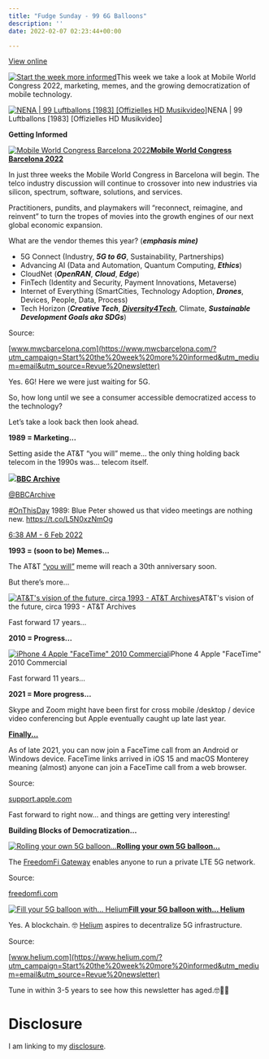 ```yaml
---
title: "Fudge Sunday - 99 6G Balloons"
description: ''
date: 2022-02-07 02:23:44+00:00

---
```


[View online](https://sunday.fudge.org/issues/fudge-sunday-99-6g-balloons-1014217?utm_campaign=Issue&utm_content=view_in_browser&utm_medium=email&utm_source=Start+the+week+more+informed)

[![Start the week more informed](https://bucketeer-e05bbc84-baa3-437e-9518-adb32be77984.s3.amazonaws.com/public/images/64a262e1-59f7-4137-b8c2-99c6d7d201e5_1200x115.png "Start the week more informed")](https://substackcdn.com/image/fetch/f_auto,q_auto:good,fl_progressive:steep/https%3A%2F%2Fbucketeer-e05bbc84-baa3-437e-9518-adb32be77984.s3.amazonaws.com%2Fpublic%2Fimages%2F64a262e1-59f7-4137-b8c2-99c6d7d201e5_1200x115.png)This week we take a look at Mobile World Congress 2022, marketing, memes, and the growing democratization of mobile technology.

[![NENA | 99 Luftballons [1983] [Offizielles HD Musikvideo]](https://bucketeer-e05bbc84-baa3-437e-9518-adb32be77984.s3.amazonaws.com/public/images/2b4d1a15-3eb0-4b23-8003-6c0b63ff5090_600x338.jpeg "NENA | 99 Luftballons [1983] [Offizielles HD Musikvideo]")](https://substackcdn.com/image/fetch/f_auto,q_auto:good,fl_progressive:steep/https%3A%2F%2Fbucketeer-e05bbc84-baa3-437e-9518-adb32be77984.s3.amazonaws.com%2Fpublic%2Fimages%2F2b4d1a15-3eb0-4b23-8003-6c0b63ff5090_600x338.jpeg)NENA | 99 Luftballons [1983] [Offizielles HD Musikvideo]

 **Getting Informed**

[![Mobile World Congress Barcelona 2022](https://bucketeer-e05bbc84-baa3-437e-9518-adb32be77984.s3.amazonaws.com/public/images/27e8713a-8636-4949-ae18-7d3427841298_600x315.jpeg "Mobile World Congress Barcelona 2022")](https://substackcdn.com/image/fetch/f_auto,q_auto:good,fl_progressive:steep/https%3A%2F%2Fbucketeer-e05bbc84-baa3-437e-9518-adb32be77984.s3.amazonaws.com%2Fpublic%2Fimages%2F27e8713a-8636-4949-ae18-7d3427841298_600x315.jpeg)**[Mobile World Congress Barcelona 2022](https://www.mwcbarcelona.com/?utm_campaign=Start%20the%20week%20more%20informed&utm_medium=email&utm_source=Revue%20newsletter)**

In just three weeks the Mobile World Congress in Barcelona will begin. The telco industry discussion will continue to crossover into new industries via silicon, spectrum, software, solutions, and services.

Practitioners, pundits, and playmakers will “reconnect, reimagine, and reinvent” to turn the tropes of movies into the growth engines of our next global economic expansion.

What are the vendor themes this year? (***emphasis mine)***

* 5G Connect (Industry, ***5G to 6G***, Sustainability, Partnerships)
* Advancing AI (Data and Automation, Quantum Computing, ***Ethics***)
* CloudNet (***OpenRAN***, ***Cloud***, ***Edge***)
* FinTech (Identity and Security, Payment Innovations, Metaverse)
* Internet of Everything (SmartCities, Technology Adoption, ***Drones***, Devices, People, Data, Process)
* Tech Horizon (***Creative Tech***, ***[Diversity4Tech](https://www.mwcbarcelona.com/discover-mwc/diversity-4tech?utm_campaign=Start%20the%20week%20more%20informed&utm_medium=email&utm_source=Revue%20newsletter)***, Climate, ***Sustainable Development Goals aka SDGs***)

Source:

[www.mwcbarcelona.com](https://www.mwcbarcelona.com/?utm_campaign=Start%20the%20week%20more%20informed&utm_medium=email&utm_source=Revue%20newsletter)

Yes. 6G! Here we were just waiting for 5G.

So, how long until we see a consumer accessible democratized access to the technology?

Let’s take a look back then look ahead.

 **1989 = Marketing...**

Setting aside the AT&T “you will” meme… the only thing holding back telecom in the 1990s was… telecom itself.

[![](https://bucketeer-e05bbc84-baa3-437e-9518-adb32be77984.s3.amazonaws.com/public/images/85b30fba-bdc9-4e4b-b4d4-33a8337fdc50_600x600.jpeg)](https://substackcdn.com/image/fetch/f_auto,q_auto:good,fl_progressive:steep/https%3A%2F%2Fbucketeer-e05bbc84-baa3-437e-9518-adb32be77984.s3.amazonaws.com%2Fpublic%2Fimages%2F85b30fba-bdc9-4e4b-b4d4-33a8337fdc50_600x600.jpeg)**[BBC Archive](https://twitter.com/BBCArchive/status/1490288663346827264)**

[@BBCArchive](https://twitter.com/BBCArchive/status/1490288663346827264)

[#OnThisDay](https://twitter.com/search?q=%23OnThisDay "#OnThisDay") 1989: Blue Peter showed us that video meetings are nothing new. <https://t.co/L5N0xzNmOg>

 [6:38 AM - 6 Feb 2022](https://twitter.com/BBCArchive/status/1490288663346827264)

 **1993 = (soon to be) Memes...**

The AT&T [“you will”](https://www.youtube.com/watch?utm_campaign=Start%20the%20week%20more%20informed&utm_medium=email&utm_source=Revue%20newsletter&v=iJK792H3eBU) meme will reach a 30th anniversary soon.

But there’s more…

[![AT&T's vision of the future, circa 1993 - AT&T Archives](https://bucketeer-e05bbc84-baa3-437e-9518-adb32be77984.s3.amazonaws.com/public/images/0a43ab23-a013-43b6-8aba-ff5a6e618da3_600x450.jpeg "AT&T's vision of the future, circa 1993 - AT&T Archives")](https://substackcdn.com/image/fetch/f_auto,q_auto:good,fl_progressive:steep/https%3A%2F%2Fbucketeer-e05bbc84-baa3-437e-9518-adb32be77984.s3.amazonaws.com%2Fpublic%2Fimages%2F0a43ab23-a013-43b6-8aba-ff5a6e618da3_600x450.jpeg)AT&T's vision of the future, circa 1993 - AT&T Archives

Fast forward 17 years…

 **2010 = Progress...**

[![iPhone 4 Apple "FaceTime" 2010 Commercial](https://bucketeer-e05bbc84-baa3-437e-9518-adb32be77984.s3.amazonaws.com/public/images/643bb5ab-d281-4ef8-ad3b-4b0dc27a27a8_600x338.jpeg "iPhone 4 Apple \"FaceTime\" 2010 Commercial")](https://substackcdn.com/image/fetch/f_auto,q_auto:good,fl_progressive:steep/https%3A%2F%2Fbucketeer-e05bbc84-baa3-437e-9518-adb32be77984.s3.amazonaws.com%2Fpublic%2Fimages%2F643bb5ab-d281-4ef8-ad3b-4b0dc27a27a8_600x338.jpeg)iPhone 4 Apple "FaceTime" 2010 Commercial

Fast forward 11 years…

 **2021 = More progress...**

Skype and Zoom might have been first for cross mobile /desktop / device video conferencing but Apple eventually caught up late last year.

**[Finally...](https://support.apple.com/en-us/HT212619?utm_campaign=Start%20the%20week%20more%20informed&utm_medium=email&utm_source=Revue%20newsletter)**

As of late 2021, you can now join a FaceTime call from an Android or Windows device. FaceTime links arrived in iOS 15 and macOS Monterey meaning (almost) anyone can join a FaceTime call from a web browser.

Source:

[support.apple.com](https://support.apple.com/en-us/HT212619?utm_campaign=Start%20the%20week%20more%20informed&utm_medium=email&utm_source=Revue%20newsletter)

Fast forward to right now… and things are getting very interesting!

 **Building Blocks of Democratization...**

[![Rolling your own 5G balloon...](https://bucketeer-e05bbc84-baa3-437e-9518-adb32be77984.s3.amazonaws.com/public/images/0ace2b6f-cb0f-4ea2-90da-d735b474b1a5_600x227.png "Rolling your own 5G balloon...")](https://substackcdn.com/image/fetch/f_auto,q_auto:good,fl_progressive:steep/https%3A%2F%2Fbucketeer-e05bbc84-baa3-437e-9518-adb32be77984.s3.amazonaws.com%2Fpublic%2Fimages%2F0ace2b6f-cb0f-4ea2-90da-d735b474b1a5_600x227.png)**[Rolling your own 5G balloon...](https://freedomfi.com/?utm_campaign=Start%20the%20week%20more%20informed&utm_medium=email&utm_source=Revue%20newsletter)**

The [FreedomFi Gateway](https://freedomfi.com/?utm_campaign=Start%20the%20week%20more%20informed&utm_medium=email&utm_source=Revue%20newsletter) enables anyone to run a private LTE 5G network.

Source:

[freedomfi.com](https://freedomfi.com/?utm_campaign=Start%20the%20week%20more%20informed&utm_medium=email&utm_source=Revue%20newsletter)

[![Fill your 5G balloon with... Helium](https://bucketeer-e05bbc84-baa3-437e-9518-adb32be77984.s3.amazonaws.com/public/images/681dd1c2-8a23-4182-995e-0a0170c83fa8_600x333.png "Fill your 5G balloon with... Helium")](https://substackcdn.com/image/fetch/f_auto,q_auto:good,fl_progressive:steep/https%3A%2F%2Fbucketeer-e05bbc84-baa3-437e-9518-adb32be77984.s3.amazonaws.com%2Fpublic%2Fimages%2F681dd1c2-8a23-4182-995e-0a0170c83fa8_600x333.png)**[Fill your 5G balloon with... Helium](https://www.helium.com/?utm_campaign=Start%20the%20week%20more%20informed&utm_medium=email&utm_source=Revue%20newsletter)**

Yes. A blockchain. 🤓 [Helium](https://www.helium.com/?utm_campaign=Start%20the%20week%20more%20informed&utm_medium=email&utm_source=Revue%20newsletter) aspires to decentralize 5G infrastructure.

Source:

[www.helium.com](https://www.helium.com/?utm_campaign=Start%20the%20week%20more%20informed&utm_medium=email&utm_source=Revue%20newsletter)

Tune in within 3-5 years to see how this newsletter has aged.🤓🤔🤣


 # Disclosure

I am linking to my [disclosure](https://jaycuthrell.com/disclosure/?utm_campaign=sunday.fudge.org&utm_medium=email&utm_source=Revue%20newsletter).



